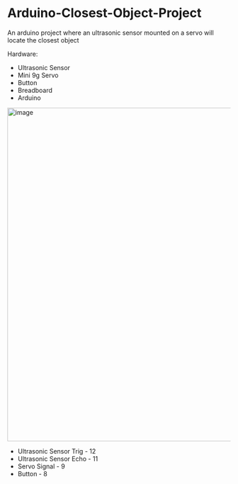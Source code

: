 # Arduino-Closest-Object-Project

An arduino project where an ultrasonic sensor mounted on a servo will locate the closest object


Hardware:
- Ultrasonic Sensor
- Mini 9g Servo
- Button
- Breadboard
- Arduino






<img width="963" height="753" alt="image" src="https://github.com/user-attachments/assets/6f86748d-c0ab-4f2c-aaf9-cdd4605205d1" />

- Ultrasonic Sensor Trig - 12
- Ultrasonic Sensor Echo - 11
- Servo Signal - 9
- Button - 8
